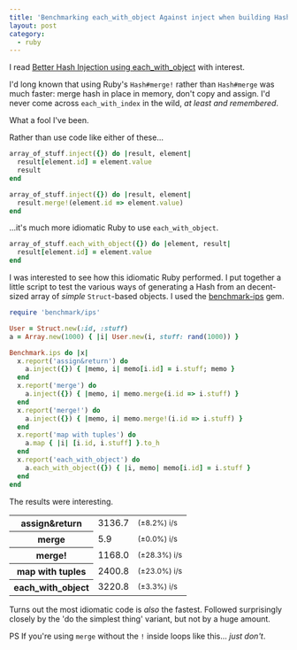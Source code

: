```yaml
---
title: 'Benchmarking each_with_object Against inject when building Hashes from Arrays'
layout: post
category:
  - ruby
---
```


I read [Better Hash Injection using each_with_object](http://technology.customink.com/blog/2014/10/14/better-hash-injection-using-each-with-object/) with interest.

I'd long known that using Ruby's `Hash#merge!` rather than `Hash#merge` was much faster: merge hash in place in memory, don't copy and assign. I'd never come across `each_with_index` in the wild, _at least and remembered_.

What a fool I've been.

Rather than use code like either of these...

```ruby
array_of_stuff.inject({}) do |result, element|
  result[element.id] = element.value
  result
end

array_of_stuff.inject({}) do |result, element|
  result.merge!(element.id => element.value)
end

```

...it's much more idiomatic Ruby to use `each_with_object`.

```ruby
array_of_stuff.each_with_object({}) do |element, result|
  result[element.id] = element.value
end
```

I was interested to see how this idiomatic Ruby performed. I put together a little script to test the various ways of generating a Hash from an decent-sized array of _simple_ `Struct`-based objects. I used the [benchmark-ips](https://github.com/evanphx/benchmark-ips) gem.

```ruby
require 'benchmark/ips'

User = Struct.new(:id, :stuff)
a = Array.new(1000) { |i| User.new(i, stuff: rand(1000)) }

Benchmark.ips do |x|
  x.report('assign&return') do
    a.inject({}) { |memo, i| memo[i.id] = i.stuff; memo }
  end
  x.report('merge') do
    a.inject({}) { |memo, i| memo.merge(i.id => i.stuff) }
  end
  x.report('merge!') do
    a.inject({}) { |memo, i| memo.merge!(i.id => i.stuff) }
  end
  x.report('map with tuples') do
    a.map { |i| [i.id, i.stuff] }.to_h
  end
  x.report('each_with_object') do
    a.each_with_object({}) { |i, memo| memo[i.id] = i.stuff }
  end
end
```

The results were interesting.

<table>
<tr>
  <th>assign&return</th>
  <td class="numeric">3136.7</td><td class="numeric"><small>(±8.2%) i/s</small></td>
</tr>
<tr>
  <th>merge</th>
  <td class="numeric">5.9</td><td class="numeric"><small>(±0.0%) i/s</small></td>
</tr>
<tr>
  <th>merge!</th>
  <td class="numeric">1168.0</td><td class="numeric"><small>(±28.3%) i/s</small></td>
</tr>
<tr>
  <th>map with tuples</th>
  <td class="numeric">2400.8</td><td class="numeric"><small>(±23.0%) i/s</small></td>
</tr>
<tr>
  <th>each_with_object</th>
  <td class="numeric">3220.8</td><td class="numeric"><small>(±3.3%) i/s</small></td>
</tr>
</table>

Turns out the most idiomatic code is _also_ the fastest. Followed surprisingly closely by the 'do the simplest thing' variant, but not by a huge amount.

PS If you're using `merge` without the `!` inside loops like this... _just don't_.
